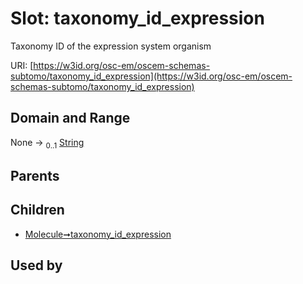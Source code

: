 
# Slot: taxonomy_id_expression

Taxonomy ID of the expression system organism

URI: [https://w3id.org/osc-em/oscem-schemas-subtomo/taxonomy_id_expression](https://w3id.org/osc-em/oscem-schemas-subtomo/taxonomy_id_expression)


## Domain and Range

None &#8594;  <sub>0..1</sub> [String](types/String.md)

## Parents


## Children

 *  [Molecule➞taxonomy_id_expression](Molecule_taxonomy_id_expression.md)

## Used by

